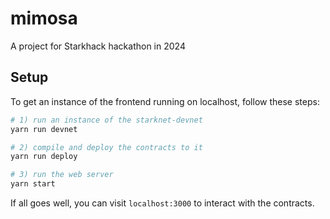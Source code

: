 # mimosa

A project for Starkhack hackathon in 2024

## Setup

To get an instance of the frontend running on localhost, follow these steps:

```sh
# 1) run an instance of the starknet-devnet
yarn run devnet

# 2) compile and deploy the contracts to it
yarn run deploy

# 3) run the web server
yarn start
```

If all goes well, you can visit `localhost:3000` to interact with the contracts.
